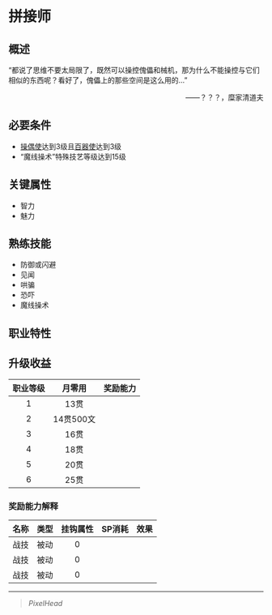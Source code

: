 # 拼接师

## 概述

“都说了思维不要太局限了，既然可以操控傀儡和械机，那为什么不能操控与它们相似的东西呢？看好了，傀儡上的那些空间是这么用的…”
<div align="right">——？？？，糜家清道夫</div>

## 必要条件

* <a href="../puppet_disciple" target="_blank">操偶使</a>达到3级且<a href="../mech_disciple" target="_blank">百器使</a>达到3级
* “魔线操术”特殊技艺等级达到15级

## 关键属性

* 智力
* 魅力

## 熟练技能

* 防御或闪避
* 见闻
* 哄骗
* 恐吓
* 魔线操术

## 职业特性



## 升级收益

职业等级|月零用|奖励能力
:--:|:--:|:--:
1|13贯|
2|14贯500文|
3|16贯|
4|18贯|
5|20贯|
6|25贯|

### 奖励能力解释

名称|类型|挂钩属性|SP消耗|效果
:--:|:--:|:--:|:--:|:--:
|战技|被动|0|
|战技|被动|0|
|战技|被动|0|

---

> *PixelHead*
